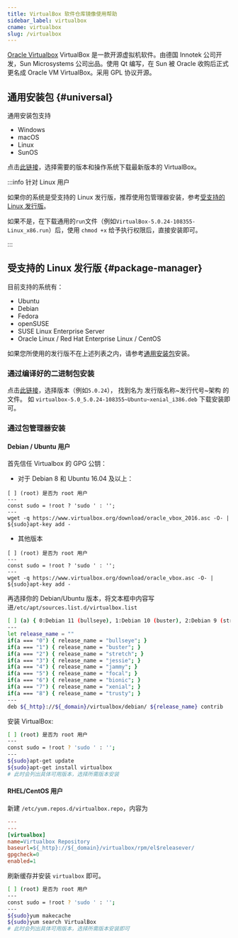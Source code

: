 ```yaml
---
title: VirtualBox 软件仓库镜像使用帮助
sidebar_label: virtualbox
cname: virtualbox
slug: /virtualbox
---
```


[Oracle Virtualbox](https://www.virtualbox.org/) VirtualBox 是一款开源虚拟机软件。由德国 Innotek 公司开发，Sun Microsystems 公司出品。使用 Qt 编写，在 Sun 被 Oracle 收购后正式更名成 Oracle VM VirtualBox。采用 GPL 协议开源。

## 通用安装包 {#universal}

通用安装包支持
- Windows
- macOS
- Linux 
- SunOS

点击[此链接](/release?release=Virtualbox)，选择需要的版本和操作系统下载最新版本的 VirtualBox。

:::info 针对 Linux 用户

如果你的系统是受支持的 Linux 发行版，推荐使用包管理器安装，参考[受支持的 Linux 发行版](#package-manager)。

如果不是，在下载通用的`run`文件（例如`VirtualBox-5.0.24-108355-Linux_x86.run`）后，使用 `chmod +x` 给予执行权限后，直接安装即可。

:::

## 受支持的 Linux 发行版 {#package-manager}

目前支持的系统有：

* Ubuntu
* Debian
* Fedora
* openSUSE
* SUSE Linux Enterprise Server
* Oracle Linux / Red Hat Enterprise Linux / CentOS

如果您所使用的发行版不在上述列表之内，请参考[通用安装包](#universal)安装。


### 通过编译好的二进制包安装

点击[此链接](/release?release=Virtualbox%20\(package%20manager\))，选择版本（例如`5.0.24`），
找到名为 发行版名称\~发行代号\~架构 的文件。
如 `virtualbox-5.0_5.0.24-108355~Ubuntu~xenial_i386.deb` 下载安装即可。


### 通过包管理器安装

#### Debian / Ubuntu 用户

首先信任 Virtualbox 的 GPG 公钥：

- 对于 Debian 8 和 Ubuntu 16.04 及以上：

```shell varcode
[ ] (root) 是否为 root 用户
---
const sudo = !root ? 'sudo ' : '';
---
wget -q https://www.virtualbox.org/download/oracle_vbox_2016.asc -O- | ${sudo}apt-key add -
```

- 其他版本

```shell varcode
[ ] (root) 是否为 root 用户
---
const sudo = !root ? 'sudo ' : '';
---
wget -q https://www.virtualbox.org/download/oracle_vbox.asc -O- | ${sudo}apt-key add -
```

再选择你的 Debian/Ubuntu 版本，将文本框中内容写进`/etc/apt/sources.list.d/virtualbox.list`

```bash varcode title="/etc/apt/sources.list.d/virtualbox.list"
[ ] (a) { 0:Debian 11 (bullseye), 1:Debian 10 (buster), 2:Debian 9 (stretch), 3:Debian 8 (jessie), 4:Ubuntu 22.04 LTS, 5:Ubuntu 20.04 LTS, 6:Ubuntu 18.04 LTS, 7:Ubuntu 16.04 LTS, 8:Ubuntu 14.04 LTS } 发行版
---
let release_name = ""
if(a === "0") { release_name = "bullseye"; }
if(a === "1") { release_name = "buster"; }
if(a === "2") { release_name = "stretch"; }
if(a === "3") { release_name = "jessie"; }
if(a === "4") { release_name = "jammy"; }
if(a === "5") { release_name = "focal"; }
if(a === "6") { release_name = "bionic"; }
if(a === "7") { release_name = "xenial"; }
if(a === "8") { release_name = "trusty"; }
---
deb ${_http}://${_domain}/virtualbox/debian/ ${release_name} contrib
```

安装 VirtualBox:

```bash varcode
[ ] (root) 是否为 root 用户
---
const sudo = !root ? 'sudo ' : '';
---
${sudo}apt-get update
${sudo}apt-get install virtualbox
# 此时会列出具体可用版本，选择所需版本安装
```

#### RHEL/CentOS 用户


新建 `/etc/yum.repos.d/virtualbox.repo`，内容为

```ini varcode title="/etc/yum.repos.d/virtualbox.repo"
---
---
[virtualbox]
name=Virtualbox Repository
baseurl=${_http}://${_domain}/virtualbox/rpm/el$releasever/
gpgcheck=0
enabled=1
```

刷新缓存并安装 `virtualbox` 即可。

```bash varcode
[ ] (root) 是否为 root 用户
---
const sudo = !root ? 'sudo ' : '';
---
${sudo}yum makecache
${sudo}yum search VirtualBox
# 此时会列出具体可用版本，选择所需版本安装即可
```
